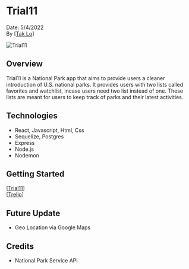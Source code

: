 # Trial11

Date: 5/4/2022   
By [[Tak Lo](https://linkedin.com/in/takkwanlo)]

![Trial11](/trial11.png)

## Overview
Trial11 is a National Park app that aims to provide users a cleaner introduction of U.S. national parks. It provides users with two lists called favorites and watchlist, incase users need two list instead of one. These lists are meant for users to keep track of parks and their latest activities. 


## Technologies
- React, Javascript, Html, Css
- Sequelize, Postgres 
- Express 
- Node.js 
- Nodemon


## Getting Started
[[Trial11](https://trialeleven.herokuapp.com/)]   
[[Trello](https://trello.com/b/rpCtxubn/trial11)]

## Future Update
- Geo Location via Google Maps


## Credits
- National Park Service API
